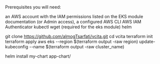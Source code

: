 Prerequisites
you will need:

an AWS account with the IAM permissions listed on the EKS module documentation (or Admin access),
a configured AWS CLI
AWS IAM Authenticator
kubectl
wget (required for the eks module)
helm

git clone https://github.com/almogTsarfati/vcita.git
cd vcita
terraform init
terraform apply
aws eks --region $(terraform output -raw region) update-kubeconfig --name $(terraform output -raw cluster_name)

helm install my-chart app-chart/
